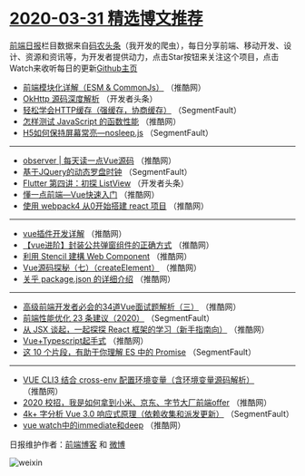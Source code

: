 # [2020-03-31 精选博文推荐](http://hao.caibaojian.com/date/2020/03/31)

[前端日报](http://caibaojian.com/c/news)栏目数据来自[码农头条](http://hao.caibaojian.com/)（我开发的爬虫），每日分享前端、移动开发、设计、资源和资讯等，为开发者提供动力，点击Star按钮来关注这个项目，点击Watch来收听每日的更新[Github主页](https://github.com/kujian/frontendDaily)
* [前端模块化详解（ESM &amp; CommonJs）](http://hao.caibaojian.com/140457.html) （推酷网）
* [OkHttp 源码深度解析](http://hao.caibaojian.com/140446.html) （开发者头条）
* [轻松学会HTTP缓存（强缓存，协商缓存）](http://hao.caibaojian.com/140442.html) （SegmentFault）
* [怎样测试 JavaScript 的函数性能](http://hao.caibaojian.com/140455.html) （推酷网）
* [H5如何保持屏幕常亮—nosleep.js](http://hao.caibaojian.com/140443.html) （SegmentFault）

***
* [observer | 每天读一点Vue源码](http://hao.caibaojian.com/140456.html) （推酷网）
* [基于JQuery的动态罗盘时钟](http://hao.caibaojian.com/140444.html) （SegmentFault）
* [Flutter 第四讲：初探 ListView](http://hao.caibaojian.com/140445.html) （开发者头条）
* [懂一点前端—Vue快速入门](http://hao.caibaojian.com/140458.html) （推酷网）
* [使用 webpack4 从0开始搭建 react 项目](http://hao.caibaojian.com/140459.html) （推酷网）

***
* [vue插件开发详解](http://hao.caibaojian.com/140449.html) （推酷网）
* [【vue进阶】封装公共弹窗组件的正确方式](http://hao.caibaojian.com/140460.html) （推酷网）
* [利用 Stencil 建構 Web Component](http://hao.caibaojian.com/140450.html) （推酷网）
* [Vue源码探秘（七）（createElement）](http://hao.caibaojian.com/140461.html) （推酷网）
* [关乎 package.json 的详细介绍](http://hao.caibaojian.com/140451.html) （推酷网）

***
* [高级前端开发者必会的34道Vue面试题解析（三）](http://hao.caibaojian.com/140462.html) （推酷网）
* [前端性能优化 23 条建议（2020）](http://hao.caibaojian.com/140439.html) （SegmentFault）
* [从 JSX 谈起，一起探探 React 框架的学习（新手指南向）](http://hao.caibaojian.com/140452.html) （推酷网）
* [Vue+Typescript起手式](http://hao.caibaojian.com/140463.html) （推酷网）
* [这 10 个片段，有助于你理解 ES 中的 Promise](http://hao.caibaojian.com/140440.html) （SegmentFault）

***
* [VUE CLI3 结合 cross-env 配置环境变量（含环境变量源码解析）](http://hao.caibaojian.com/140453.html) （推酷网）
* [2020 校招，我是如何拿到小米、京东、字节大厂前端offer](http://hao.caibaojian.com/140464.html) （推酷网）
* [4k+ 字分析 Vue 3.0 响应式原理（依赖收集和派发更新）](http://hao.caibaojian.com/140441.html) （SegmentFault）
* [vue watch中的immediate和deep](http://hao.caibaojian.com/140454.html) （推酷网）

日报维护作者：[前端博客](http://caibaojian.com/) 和 [微博](http://caibaojian.com/go/weibo)

![weixin](https://user-images.githubusercontent.com/3055447/38468989-651132ac-3b80-11e8-8e6b-15122322a9d7.png)
